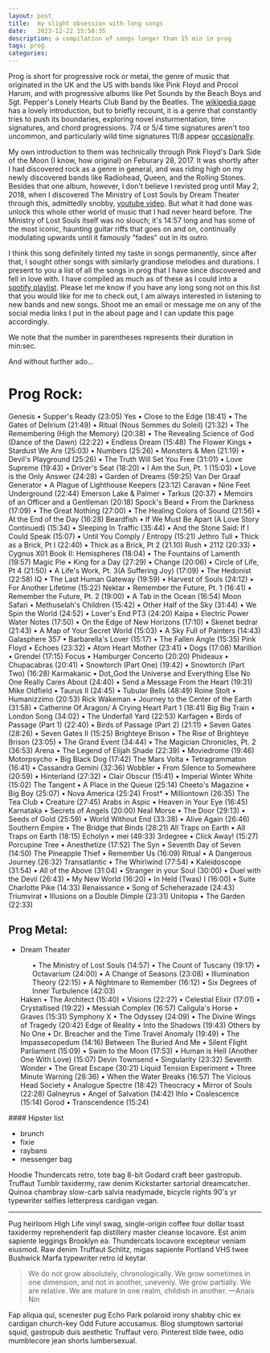 ```yaml
---
layout: post
title:  my slight obsession with long songs
date:   2023-12-22 15:50:35
description: a compilation of songs longer than 15 min in prog
tags: prog
categories: 
---
```

Prog is short for progressive rock or metal, the genre of music that originated in the UK and the US with bands like Pink Floyd and Procol Harum, and with progressive albums like Pet Sounds by the Beach Boys and Sgt. Pepper's Lonely Hearts Club Band by the Beatles. The [wikipedia page](https://en.wikipedia.org/wiki/Progressive_rock) has a lovely introduction, but to briefly recount, it is a genre that constantly tries to push its boundaries, exploring novel insturmentation, time signatures, and chord progressions. 7/4 or 5/4 time signatures aren't too uncommon, and particularly wild time signatures 11/8 appear [occasionally](https://youtu.be/zXdHNa0itZo?si=kID6NtCRcltkTLvS&t=378).

My own introduction to them was technically through Pink Floyd's Dark Side of the Moon (I know, how original) on Feburary 28, 2017. It was shortly after I had discovered rock as a genre in general, and was riding high on my newly discovered bands like Radiohead, Queen, and the Rolling Stones. Besides that one album, however, I don't believe I revisted prog until May 2, 2018, when I discovered The Ministry of Lost Souls by Dream Theater through this, admittedly snobby, [youtube video](https://youtu.be/wjkdGwHe5qg?si=1DzqvrFIRGPGe5nG). But what it had done was unlock this whole other world of music that I had never heard before. The Ministry of Lost Souls itself was no slouch; it's 14:57 long and has some of the most iconic, haunting guitar riffs that goes on and on, continually modulating upwards until it famously "fades" out in its outro. 

I think this song definitely tinted my taste in songs permanently, since after that, I sought other songs with similarly grandiose melodies and durations. I present to you a list of all the songs in prog that I have since discovered and fell in love with. I have compiled as much as of these as I could into a [spotify playlist](https://open.spotify.com/playlist/2ROJq2mx5ZURHwV62GPQTP?si=b55e108ddf1946ff). Please let me know if you have any long song not on this list that you would like for me to check out, I am always interested in listening to new bands and new songs. Shoot me an email or message me on any of the social media links I put in the about page and I can update this page accordingly.  

We note that the number in parentheses represents their duration in min:sec.

And without further ado...

# Prog Rock:

 Genesis
• Supper's Ready (23:05) 
Yes 
• Close to the Edge (18:41)
• The Gates of Delirium (21:49)
• Ritual (Nous Sommes du Soleil) (21:32) 
• The Remembering (High the Memory) (20:38)
• The Revealing Science of God (Dance of the Dawn) (22:22) 
• Endless Dream (15:48)
The Flower Kings
• Stardust We Are (25:03) 
• Numbers (25:26)
• Monsters & Men (21:19)
• Devil's Playground (25:26) 
• The Truth Will Set You Free (31:01)
• Love Supreme (19:43) 
• Driver's Seat (18:20) 
• I Am the Sun, Pt. 1 (15:03) 
• Love is the Only Answer (24:28)
• Garden of Dreams (59:25)
Van Der Graaf Generator 
• A Plague of Lighthouse Keepers (23:12)
Caravan 
• Nine Feet Underground (22:44)
Emerson Lake & Palmer 
• Tarkus (20:37) 
• Memoirs of an Officer and a Gentleman (20:18)
Spock's Beard
• From the Darkness (17:09)
• The Great Nothing (27:00)
• The Healing Colors of Sound (21:56)
• At the End of the Day (16:28)
Beardfish
• If We Must Be Apart (A Love Story Continued) (15:34) 
• Sleeping In Traffic (35:44)
• And the Stone Said: If I Could Speak (15:07) 
• Until You Comply / Entropy (15:21) 
Jethro Tull
• Thick as a Brick, Pt I (22:40) 
• Thick as a Brick, Pt 2 (21.10) 
Rush 
• 2112 (20:33) 
• Cygnus X01 Book II: Hemispheres (18:04)
• The Fountains of Lamenth (19:57)
Magic Pie 
• King for a Day (27:29)
• Change (20:06)
• Circle of Life, Pt 4 (21:50)
• A Life's Work, Pt. 3(A Suffering Joy) (17:09)
• The Hedonist (22:58)
IQ
• The Last Human Gateway (19:59)
• Harvest of Souls (24:12)
• For Another Lifetime (15:22)
Nektar 
• Remember the Future, Pt. 1 (16:41) 
• Remember the Future, Pt. 2 (19:00) 
• A Tab in the Ocean (16:54)
Moon Safari 
• Methuselah's Children (15:42)
• Other Half of the Sky (31:44)
• We Spin the World (24:52) 
• Lover's End PT3 (24:20)
Kaipa 
• Electric Power Water Notes (17:50)
• On the Edge of New Horizons (17:10)
• Skenet bedrar (21:43)
• A Map of Your Secret World (15:03)
• A Sky Full of Painters (14:43) 
Galasphere 357 
• Barbarella's Lover (15:17)
• The Fallen Angle (15:35) 
Pink Floyd 
• Echoes (23:32)
• Atom Heart Mother (23:41)
• Dogs (17:08)
Marillion 
• Grendel (17:15)
Focus 
• Hamburger Concerto (20:20)
Phideaux 
• Chupacabras (20:41)
• Snowtorch (Part One) (19:42) 
• Snowtorch (Part Two) (16:28)
Karmakanic 
• Dot_God the Universe and Everything Else No One Really Cares About (24:40)
• Send a Message From the Heart (19:31) 
Mike Oldfield
• Taurus II (24:45)
• Tubular Bells (48:49)
Roine Stolt 
• Humanizzimo (20:53)
Rick Wakeman 
• Journey to the Center of the Earth (31:58)
• Catherine Of Aragon/ A Crying Heart Part 1 (18:41)
Big Big Train 
• London Song (34:02)
• The Underfall Yard (22:53) 
Karfagen 
• Birds of Passage (Part 1) (22:40)
• Birds of Passage (Part 2) (21:11)
• Seven Gates (28:26)
• Seven Gates II (15:25)
Brighteye Brison 
• The Rise of Brighteye Brison (23:05)
• The Grand Event (34:44)
• The Magician Chronicles, Pt. 2 (36:53)
Arena 
• The Legend of Elijah Shade (22:39)
• Moviedrome (19:46)
Motorpsycho 
• Big Black Dog (17:42)
The Mars Volta 
• Tetragrammaton (16:41)
• Cassandra Gemini (32:36)
Wobbler 
• From Silence to Somewhere (20:59)
• Hinterland (27:32)
• Clair Obscur (15:41)
• Imperial Winter White (15:02)
The Tangent 
• A Place in the Queue (25:14)
Cheeto's Magazine 
• Big Boy (25:07)
• Nova America (25:24) 
Frost*
• Milliontown (26:35)
The Tea Club 
• Creature (27:45)
Arabs in Aspic 
• Heaven in Your Eye (16:45)
Karnataka
• Secrets of Angels (20:00)
Neal Morse
• The Door (29:13)
• Seeds of Gold (25:59)
• World Without End (33:38)
• Alive Again (26:46)
Southern Empire 
• The Bridge that Binds (28:21)
All Traps on Earth
• All Traps on Earth (18:15)
Echolyn
• mei (49:33)
3rdegree 
• Click Away! (15:27)
Porcupine Tree 
• Anesthetize (17:52) 
The Syn
• Seventh Day of Seven (14:50)
The Pineapple Thief 
• Remember Us (16:09)
Ritual
• A Dangerous Journey (26:32)
Transatlantic 
• The Whirlwind (77:54)
• Kaleidoscope (31:54)
• All of the Above (31:04)
• Stranger in your Soul (30:00)
• Duel with the Devil (26:43)
• My New World (16:20)
• In Held (Twas) I (16:00)
• Suite Charlotte Pike (14:33)
Renaissance 
• Song of Scheherazade (24:43)
Triumvirat 
• Illusions on a Double Dimple (23:31)
Unitopia 
• The Garden (22:33)

## Prog Metal:
<ul>
    <li> Dream Theater </li>
        <ul>
        • The Ministry of Lost Souls (14:57)
        • The Count of Tuscany (19:17) 
        • Octavarium (24:00) 
        • A Change of Seasons (23:08)
        • Illumination Theory (22:15)
        • A Nightmare to Remember (16:12)
        • Six Degrees of Inner Turbulence (42:03)
        </ul>
Haken 
• The Architect (15:40) 
• Visions (22:27) 
• Celestial Elixir (17:01) 
• Crystallised (19:22)
• Messiah Complex (16:57)
Caligula's Horse 
• Graves (15:31)
Symphony X
• The Odyssey (24:09)
• The Divine Wings of Tragedy (20:42)
Edge of Reality 
• Into the Shadows (19:43)
Others by No One 
• Dr. Breacher and the Time Travel Anomaly (19:49) 
• The Impassecopedum (14:16)
Between The Buried And Me 
• Silent Flight Parliament (15:09)
• Swim to the Moon (17:53)
• Human is Hell (Another One With Love) (15:07)
Devin Townsend 
• Singularity (23:32)
Seventh Wonder 
• The Great Escape (30:21)
Liquid Tension Experiment
• Three Minute Warning (28:36)
• When the Water Breaks (16:57)
The Vicious Head Society
• Analogue Spectre (18:42)
Theocracy
• Mirror of Souls (22:28)
Galneyrus
• Angel of Salvation (14:42)
Ihlo
• Coalescence (15:14)
Gorod 
• Transcendence (15:24)
</ul>
#### Hipster list
<ul>
    <li>brunch</li>
    <li>fixie</li>
    <li>raybans</li>
    <li>messenger bag</li>
</ul>

Hoodie Thundercats retro, tote bag 8-bit Godard craft beer gastropub. Truffaut Tumblr taxidermy, raw denim Kickstarter sartorial dreamcatcher. Quinoa chambray slow-carb salvia readymade, bicycle rights 90's yr typewriter selfies letterpress cardigan vegan.

<hr>

Pug heirloom High Life vinyl swag, single-origin coffee four dollar toast taxidermy reprehenderit fap distillery master cleanse locavore. Est anim sapiente leggings Brooklyn ea. Thundercats locavore excepteur veniam eiusmod. Raw denim Truffaut Schlitz, migas sapiente Portland VHS twee Bushwick Marfa typewriter retro id keytar.

<blockquote>
    We do not grow absolutely, chronologically. We grow sometimes in one dimension, and not in another, unevenly. We grow partially. We are relative. We are mature in one realm, childish in another.
    —Anais Nin
</blockquote>

Fap aliqua qui, scenester pug Echo Park polaroid irony shabby chic ex cardigan church-key Odd Future accusamus. Blog stumptown sartorial squid, gastropub duis aesthetic Truffaut vero. Pinterest tilde twee, odio mumblecore jean shorts lumbersexual.
